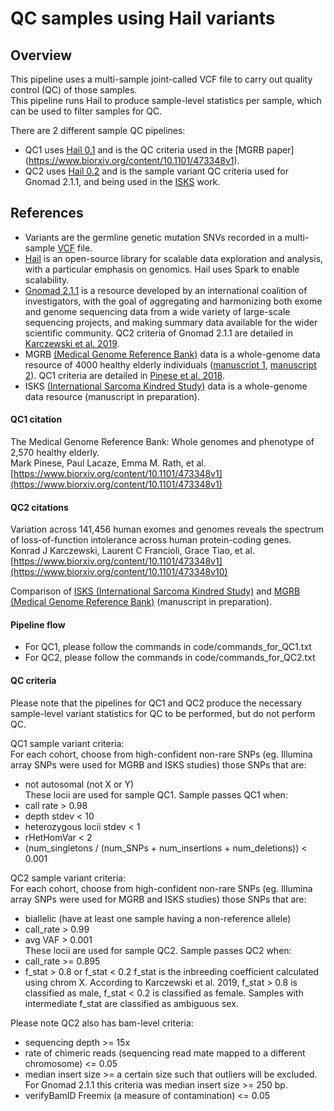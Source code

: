 QC samples using Hail variants
==============================

## Overview
This pipeline uses a multi-sample joint-called VCF file to carry out quality control (QC) of those samples.  
This pipeline runs Hail to produce sample-level statistics per sample, which can be used to filter samples for QC.  

There are 2 different sample QC pipelines:
* QC1 uses [Hail 0.1](https://hail.is/docs/0.1/index.html)  and is the QC criteria used in the [MGRB paper] (https://www.biorxiv.org/content/10.1101/473348v1).
* QC2 uses [Hail 0.2](https://hail.is/docs/0.2/) and is the sample variant QC criteria used for Gnomad 2.1.1, and being used in the [ISKS](http://sarcomahelp.org/articles/sarcoma-kindred-study.html) work.

## References
* Variants are the germline genetic mutation SNVs recorded in a multi-sample [VCF](https://samtools.github.io/hts-specs/VCFv4.2.pdf) file.  
* [Hail](https://hail.is/docs/0.2/) is an open-source library for scalable data exploration and analysis, with a particular emphasis on genomics. Hail uses Spark to enable scalability.  
* [Gnomad 2.1.1](https://gnomad.broadinstitute.org/downloads) is a resource developed by an international coalition of investigators, with the goal of aggregating and harmonizing both exome and genome sequencing data from a wide variety of large-scale sequencing projects, and making summary data available for the wider scientific community. QC2 criteria of Gnomad 2.1.1 are detailed in [Karczewski et al. 2019](https://www.biorxiv.org/content/10.1101/531210v2).
* MGRB [(Medical Genome Reference Bank)](https://sgc.garvan.org.au/initiatives) data is a whole-genome data resource of 4000 healthy elderly individuals ([manuscript 1](https://www.biorxiv.org/content/10.1101/473348v1), [manuscript 2](https://www.nature.com/articles/s41431-018-0279-z)). QC1 criteria are detailed in [Pinese et al. 2018](https://www.biorxiv.org/content/10.1101/473348v1).  
* ISKS [(International Sarcoma Kindred Study)](http://sarcomahelp.org/articles/sarcoma-kindred-study.html) data is a whole-genome data resource (manuscript in preparation).  

#### QC1 citation
The Medical Genome Reference Bank: Whole genomes and phenotype of 2,570 healthy elderly.  
Mark Pinese, Paul Lacaze, Emma M. Rath, et al.  
[https://www.biorxiv.org/content/10.1101/473348v1](https://www.biorxiv.org/content/10.1101/473348v1)

#### QC2 citations
Variation across 141,456 human exomes and genomes reveals the spectrum of loss-of-function intolerance across human protein-coding genes.  
Konrad J Karczewski, Laurent C Francioli, Grace Tiao, et al.  
[https://www.biorxiv.org/content/10.1101/473348v1](https://www.biorxiv.org/content/10.1101/473348v10)  

Comparison of [ISKS (International Sarcoma Kindred Study)](http://sarcomahelp.org/articles/sarcoma-kindred-study.html) and [MGRB (Medical Genome Reference Bank)](https://sgc.garvan.org.au/initiatives) (manuscript in preparation).

#### Pipeline flow
* For QC1, please follow the commands in code/commands_for_QC1.txt
* For QC2, please follow the commands in code/commands_for_QC2.txt

#### QC criteria

Please note that the pipelines for QC1 and QC2 produce the necessary sample-level variant statistics for QC to be performed, but do not perform QC.  

QC1 sample variant criteria:  
For each cohort, choose from high-confident non-rare SNPs (eg. Illumina array SNPs were used for MGRB and ISKS studies) those SNPs that are:  
* not autosomal (not X or Y)  
These locii are used for sample QC1. Sample passes QC1 when:  
* call rate > 0.98  
* depth stdev < 10  
* heterozygous locii stdev < 1  
* rHetHomVar < 2  
* (num_singletons / (num_SNPs + num_insertions + num_deletions)) < 0.001  

QC2 sample variant criteria:  
For each cohort, choose from high-confident non-rare SNPs (eg. Illumina array SNPs were used for MGRB and ISKS studies) those SNPs that are:  
* biallelic (have at least one sample having a non-reference allele)  
* call_rate > 0.99  
* avg VAF > 0.001  
These locii are used for sample QC2. Sample passes QC2 when:  
* call_rate >= 0.895  
* f_stat > 0.8 or f_stat < 0.2 f_stat is the inbreeding coefficient calculated using chrom X. According to Karczewski et al. 2019, f_stat > 0.8 is classified as male, f_stat < 0.2 is classified as female. Samples with intermediate f_stat are classified as ambiguous sex.

Please note QC2 also has bam-level criteria:
* sequencing depth >= 15x
* rate of chimeric reads (sequencing read mate mapped to a different chromosome) <= 0.05
* median insert size >= a certain size such that outliers will be excluded. For Gnomad 2.1.1 this criteria was median insert size >= 250 bp.
* verifyBamID Freemix (a measure of contamination) <= 0.05


